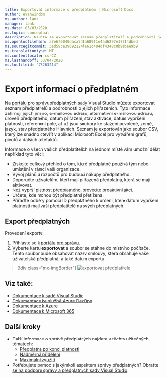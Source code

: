 ```yaml
---
title: Exportovat informace o předplatném | Microsoft Docs
author: evanwindom
ms.author: lank
manager: lank
ms.date: 03/03/2020
ms.topic: conceptual
description: Naučte se exportovat seznam předplatitelů a podrobnosti jejich přiřazení předplatných.
ms.openlocfilehash: a7e6f6040daca541a689f1e4ad6297e17014dbed
ms.sourcegitcommit: 3ed59ce39692124fe61c484df4348c0b9abee9b9
ms.translationtype: MT
ms.contentlocale: cs-CZ
ms.lasthandoff: 03/04/2020
ms.locfileid: "78263214"
---
```

# <a name="export-subscription-information"></a>Export informací o předplatném
Na [portálu pro správu](https://manage.visualstudio.com)předplatných sady Visual Studio můžete exportovat seznam předplatitelů a podrobnosti o jejich přiřazeních. Tyto informace zahrnují jejich jméno, e-mailovou adresu, alternativní e-mailovou adresu, úroveň předplatného, datum přiřazení, stav aktivace, datum vypršení platnosti, referenční pole, ať už jsou soubory ke stažení povolené, země, jazyk, stav předplatného Hlavních.  Seznam je exportován jako soubor CSV, který lze snadno otevřít v aplikaci Microsoft Excel pro vytváření grafů, pivotů a dalších artefaktů.

Informace o všech vašich předplatitelích na jednom místě vám umožní dělat například tyto věci:
- Získejte celkový přehled o tom, které předplatné používá tým nebo umístění v rámci vaší organizace.
- Vývoj plánů a rozpočtů pro budoucí nákupy předplatného. 
- Doporučte uživatelům, kteří mají přiřazená předplatná, která se mají aktivovat.
- Než vyprší platnost předplatného, proveďte proaktivní akci.  
- Určete, kde mohou být předplatná přetížena. 
- Přiřaďte odběry pomocí ID předplatného k určení, které datum vypršení platnosti mají vaši předplatitelé na svých předplatných. 

## <a name="export-your-subscriptions"></a>Export předplatných
Provedení exportu:
1. Přihlaste se k [portálu pro správu](https://manage.visualstudio.com).
2. Vyberte kartu **exportovat** a soubor se stáhne do místního počítače. Tento soubor bude obsahovat název smlouvy, která obsahuje vaše uživatelská předplatná, a také datum exportu.
> [!div class="mx-imgBorder"]
> ![exportovat předplatitele](_img/exporting-subscriptions/exporting-subscriptions.png)

## <a name="see-also"></a>Viz také:
- [Dokumentace k sadě Visual Studio](https://docs.microsoft.com/visualstudio/)
- [Dokumentace ke službě Azure DevOps](https://docs.microsoft.com/azure/devops/)
- [Dokumentace k Azure](https://docs.microsoft.com/azure/)
- [Dokumentace k Microsoft 365](https://docs.microsoft.com/microsoft-365/)

## <a name="next-steps"></a>Další kroky
- Další informace o správě předplatných najdete v těchto užitečných tématech:
    - [Předplatná po konci platnosti](handle-expired-license.md)
    - [Nadměrná přidělení](handle-overclaimed-license.md)
    - [Maximální využití](maximum-usage.md)
- Potřebujete pomoc s jakýmkoli aspektem správy předplatných?  Obraťte [se na podporu správy a předplatných sady Visual Studio](https://visualstudio.microsoft.com/support/support-overview-vs).


